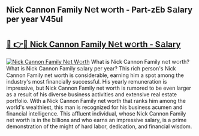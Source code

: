 ## Nick Cannon Family N𝚎t w𝚘rth - Part-zEb S𝚊lary per year V45uI

# <h2><a href="http://gc37zw1.nevu.top/?p=Nick+Cannon+Family">🔗 👉🔴 Nick Cannon Family N𝚎t w𝚘rth - S𝚊lary</a></h2>

[![Nick Cannon Family N𝚎t W𝚘rth](https://i.imgur.com/Oavwk0R.jpeg)](http://gc37zw1.nevu.top/?p=Nick+Cannon+Family)
What is Nick Cannon Family n𝚎t w𝚘rth? What is Nick Cannon Family s𝚊lary per year?
This rich person's Nick Cannon Family net worth is considerable, earning him a spot among the industry's most financially successful. His yearly remuneration is impressive, but Nick Cannon Family net worth is rumored to be even larger as a result of his diverse business activities and extensive real estate portfolio. With a Nick Cannon Family net worth that ranks him among the world's wealthiest, this man is recognized for his business acumen and financial intelligence. This affluent individual, whose Nick Cannon Family net worth is in the billions and who earns an impressive salary, is a prime demonstration of the might of hard labor, dedication, and financial wisdom.
